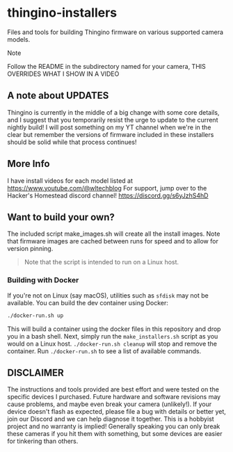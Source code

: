 # thingino-installers

Files and tools for building Thingino firmware on various supported camera models.

> [!NOTE]
> Follow the README in the subdirectory named for your camera, THIS OVERRIDES WHAT I SHOW IN A VIDEO

## A note about UPDATES

Thingino is currently in the middle of a big change with some core details, and I suggest that you temporarily resist the urge to update to the current nightly build! I will
post something on my YT channel when we're in the clear but remember the versions of firmware included in these installers should be solid while that process continues!

## More Info

I have install videos for each model listed at https://www.youtube.com/@wltechblog
For support, jump over to the Hacker's Homestead discord channel! https://discord.gg/s6yJzhS4hD

## Want to build your own?

The included script make_images.sh will create all the install images. Note that firmware images are cached between runs for speed and to
allow for version pinning.

> Note that the script is intended to run on a Linux host.

### Building with Docker

If you're not on Linux (say macOS), utilities such as `sfdisk` may not be available. You can build the dev container using Docker:

```bash
./docker-run.sh up
```

This will build a container using the docker files in this repository and drop you in a bash shell.
Next, simply run the `make_installers.sh` script as you would on a Linux host. `./docker-run.sh cleanup` will stop and remove the container.
Run `./docker-run.sh` to see a list of available commands.

## DISCLAIMER

The instructions and tools provided are best effort and were tested on the specific devices I purchased. Future hardware
and software revisions may cause problems, and maybe even break your camera (unlikely!). If your device doesn't flash as expected,
please file a bug with details or better yet, join our Discord and we can help diagnose it together. This is a hobbyist project
and no warranty is implied! Generally speaking you can only break these cameras if you hit them with something, but some devices
are easier for tinkering than others.
